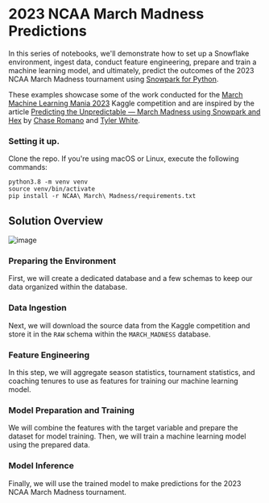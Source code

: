 # 2023 NCAA March Madness Predictions

In this series of notebooks, we'll demonstrate how to set up a Snowflake environment, ingest data, conduct feature engineering, prepare and train a machine learning model, and ultimately, predict the outcomes of the 2023 NCAA March Madness tournament using [Snowpark for Python](https://www.snowflake.com/en/data-cloud/snowpark/).

These examples showcase some of the work conducted for the [March Machine Learning Mania 2023](https://www.kaggle.com/competitions/march-machine-learning-mania-2023/data) Kaggle competition and are inspired by the article [Predicting the Unpredictable — March Madness using Snowpark and Hex](https://medium.com/snowflake/predicting-the-unpredictable-march-madness-using-snowpark-and-hex-f16dc4f57add) by [Chase Romano](https://medium.com/@chasea.romano) and [Tyler White](https://medium.com/@btylerwhite).

### Setting it up.

Clone the repo. If you're using macOS or Linux, execute the following commands:
```
python3.8 -m venv venv
source venv/bin/activate
pip install -r NCAA\ March\ Madness/requirements.txt
```

## Solution Overview

![image](https://user-images.githubusercontent.com/50381805/230445402-5e616b05-f87c-4df2-b2c4-c1e3ae647c1a.png)

### Preparing the Environment

First, we will create a dedicated database and a few schemas to keep our data organized within the database.

### Data Ingestion

Next, we will download the source data from the Kaggle competition and store it in the `RAW` schema within the `MARCH_MADNESS` database.

### Feature Engineering

In this step, we will aggregate season statistics, tournament statistics, and coaching tenures to use as features for training our machine learning model.

### Model Preparation and Training

We will combine the features with the target variable and prepare the dataset for model training. Then, we will train a machine learning model using the prepared data.

### Model Inference

Finally, we will use the trained model to make predictions for the 2023 NCAA March Madness tournament.
